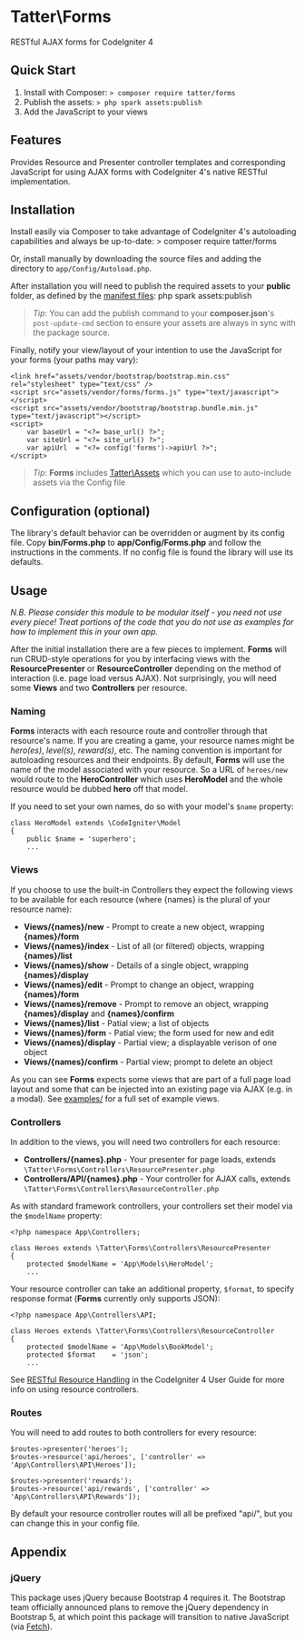 # Tatter\Forms
RESTful AJAX forms for CodeIgniter 4

## Quick Start

1. Install with Composer: `> composer require tatter/forms`
2. Publish the assets: `> php spark assets:publish`
3. Add the JavaScript to your views

## Features

Provides Resource and Presenter controller templates and corresponding JavaScript for using
AJAX forms with CodeIgniter 4's native RESTful implementation.

## Installation

Install easily via Composer to take advantage of CodeIgniter 4's autoloading capabilities
and always be up-to-date:
	> composer require tatter/forms

Or, install manually by downloading the source files and adding the directory to
`app/Config/Autoload.php`.

After installation you will need to publish the required assets to your **public** folder,
as defined by the [manifest files](src/Manifests/):
	php spark assets:publish

> *Tip*: You can add the publish command to your **composer.json**'s `post-update-cmd` section to ensure your assets are always in sync with the package source.

Finally, notify your view/layout of your intention to use the JavaScript for your forms (your paths
may vary):
```
<link href="assets/vendor/bootstrap/bootstrap.min.css" rel="stylesheet" type="text/css" />
<script src="assets/vendor/forms/forms.js" type="text/javascript"></script>
<script src="assets/vendor/bootstrap/bootstrap.bundle.min.js" type="text/javascript"></script>
<script>
	var baseUrl = "<?= base_url() ?>";
	var siteUrl = "<?= site_url() ?>";
	var apiUrl  = "<?= config('forms')->apiUrl ?>";
</script>
```

> *Tip*: **Forms** includes [Tatter\Assets](https://github.com/tattersoftware/codeigniter4-assets) which you can use to auto-include assets via the Config file


## Configuration (optional)

The library's default behavior can be overridden or augment by its config file. Copy
**bin/Forms.php** to **app/Config/Forms.php** and follow the instructions in the
comments. If no config file is found the library will use its defaults.

## Usage

*N.B. Please consider this module to be modular itself - you need not use every piece!*
*Treat portions of the code that you do not use as examples for how to implement this in your own app.*

After the initial installation there are a few pieces to implement. **Forms** will run
CRUD-style operations for you by interfacing views with the **ResourcePresenter** or
**ResourceController** depending on the method of interaction (i.e. page load versus AJAX).
Not surprisingly, you will need some **Views** and two **Controllers** per resource.

### Naming

**Forms** interacts with each resource route and controller through that resource's name.
If you are creating a game, your resource names might be *hero(es)*, *level(s)*, *reward(s)*,
etc. The naming convention is important for autoloading resources and their endpoints. By
default, **Forms** will use the name of the model associated with your resource. So a URL of
`heroes/new` would route to the **HeroController** which uses **HeroModel** and the whole
resource would be dubbed **hero** off that model.

If you need to set your own names, do so with your model's `$name` property:
```
class HeroModel extends \CodeIgniter\Model
{
	public $name = 'superhero';
	...
```

### Views

If you choose to use the built-in Controllers they expect the following views to be available
for each resource (where {names} is the plural of your resource name):

* **Views/{names}/new** - Prompt to create a new object, wrapping **{names}/form**
* **Views/{names}/index** - List of all (or filtered) objects, wrapping **{names}/list**
* **Views/{names}/show** - Details of a single object, wrapping **{names}/display**
* **Views/{names}/edit** - Prompt to change an object, wrapping **{names}/form**
* **Views/{names}/remove** - Prompt to remove an object, wrapping **{names}/display** and **{names}/confirm**
* **Views/{names}/list** - Patial view; a list of objects
* **Views/{names}/form** - Patial view; the form used for new and edit
* **Views/{names}/display** - Partial view; a displayable verison of one object
* **Views/{names}/confirm** - Partial view; prompt to delete an object

As you can see **Forms** expects some views that are part of a full page load layout and
some that can be injected into an existing page via AJAX (e.g. in a modal). See
[examples/](examples/) for a full set of example views.

### Controllers

In addition to the views, you will need two controllers for each resource:
* **Controllers/{names}.php** - Your presenter for page loads, extends `\Tatter\Forms\Controllers\ResourcePresenter.php`
* **Controllers/API/{names}.php** - Your controller for AJAX calls, extends `\Tatter\Forms\Controllers\ResourceController.php`

As with standard framework controllers, your controllers set their model via the `$modelName`
property:
```
<?php namespace App\Controllers;

class Heroes extends \Tatter\Forms\Controllers\ResourcePresenter
{	
	protected $modelName = 'App\Models\HeroModel';
	...
```

Your resource controller can take an additional property, `$format`, to specify response
format (**Forms** currently only supports JSON):
```
<?php namespace App\Controllers\API;

class Heroes extends \Tatter\Forms\Controllers\ResourceController
{	
	protected $modelName = 'App\Models\BookModel';
	protected $format    = 'json';
	...
```

See [RESTful Resource Handling](https://codeigniter4.github.io/userguide/incoming/restful.html)
in the CodeIgniter 4 User Guide for more info on using resource controllers.

### Routes

You will need to add routes to both controllers for every resource:
```
$routes->presenter('heroes');
$routes->resource('api/heroes', ['controller' => 'App\Controllers\API\Heroes']);

$routes->presenter('rewards');
$routes->resource('api/rewards', ['controller' => 'App\Controllers\API\Rewards']);
```

By default your resource controller routes will all be prefixed "api/", but you can change
this in your config file.

## Appendix

### jQuery

This package uses jQuery because Bootstrap 4 requires it. The Bootstrap team officially
announced plans to remove the jQuery dependency in Bootstrap 5, at which point this package
will transition to native JavaScript (via [Fetch](https://developer.mozilla.org/en-US/docs/Web/API/Fetch_API)).
